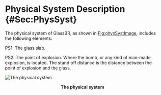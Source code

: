 # Physical System Description {#Sec:PhysSyst}

The physical system of GlassBR, as shown in [Fig:physSystImage](./SecPhysSyst.md#Figure:physSystImage), includes the following elements:

PS1: The glass slab.

PS2: The point of explosion. Where the bomb, or any kind of man-made explosion, is located. The stand off distance is the distance between the point of explosion and the glass.

<div id="Figure:physSystImage"></div>

![The physical system](./assets/physicalsystimage.png)

**<p align="center">The physical system</p>**
